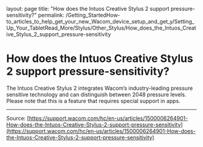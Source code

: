 layout: page
title: "How does the Intuos Creative Stylus 2 support pressure-sensitivity?"
permalink: /Getting_StartedHow-to_articles_to_help_get_your_new_Wacom_device_setup_and_get_y/Setting_Up_Your_TabletRead_More/Stylus/Other_Stylus/How_does_the_Intuos_Creative_Stylus_2_support_pressure-sensitivity

# How does the Intuos Creative Stylus 2 support pressure-sensitivity?

The Intuos Creative Stylus 2 integrates Wacom’s industry-leading pressure sensitive technology and can distinguish between 2048 pressure levels. Please note that this is a feature that requires special support in apps.

---
Source: [https://support.wacom.com/hc/en-us/articles/1500006264901-How-does-the-Intuos-Creative-Stylus-2-support-pressure-sensitivity](https://support.wacom.com/hc/en-us/articles/1500006264901-How-does-the-Intuos-Creative-Stylus-2-support-pressure-sensitivity)
